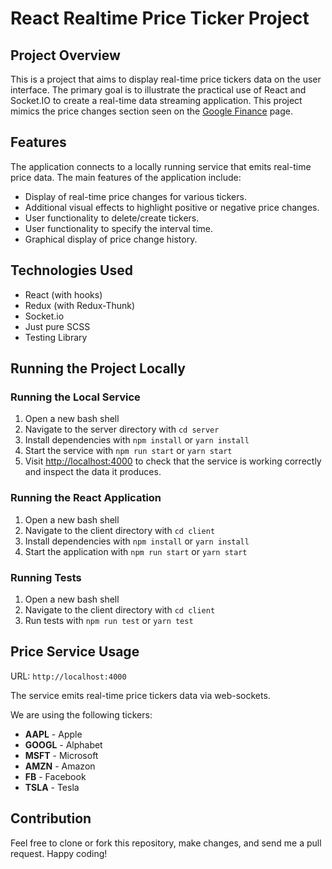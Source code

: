 # React Realtime Price Ticker Project

## Project Overview

This is a project that aims to display real-time price tickers data on the user interface. The primary goal is to illustrate the practical use of React and Socket.IO to create a real-time data streaming application. This project mimics the price changes section seen on the [Google Finance](https://www.google.com/finance/) page.

## Features

The application connects to a locally running service that emits real-time price data. The main features of the application include:

- Display of real-time price changes for various tickers.
- Additional visual effects to highlight positive or negative price changes.
- User functionality to delete/create tickers.
- User functionality to specify the interval time.
- Graphical display of price change history.

## Technologies Used

- React (with hooks)
- Redux (with Redux-Thunk)
- Socket.io
- Just pure SCSS
- Testing Library

## Running the Project Locally

### Running the Local Service

1. Open a new bash shell
2. Navigate to the server directory with `cd server`
3. Install dependencies with `npm install` or `yarn install`
4. Start the service with `npm run start` or `yarn start`
5. Visit [http://localhost:4000](http://localhost:4000) to check that the service is working correctly and inspect the data it produces.

### Running the React Application

1. Open a new bash shell
2. Navigate to the client directory with `cd client`
3. Install dependencies with `npm install` or `yarn install`
4. Start the application with `npm run start` or `yarn start`

### Running Tests

1. Open a new bash shell
2. Navigate to the client directory with `cd client`
3. Run tests with `npm run test` or `yarn test`

## Price Service Usage

URL: `http://localhost:4000`

The service emits real-time price tickers data via web-sockets.

We are using the following tickers:

- **AAPL** - Apple
- **GOOGL** - Alphabet
- **MSFT** - Microsoft
- **AMZN** - Amazon
- **FB** - Facebook
- **TSLA** - Tesla

## Contribution

Feel free to clone or fork this repository, make changes, and send me a pull request. Happy coding!
